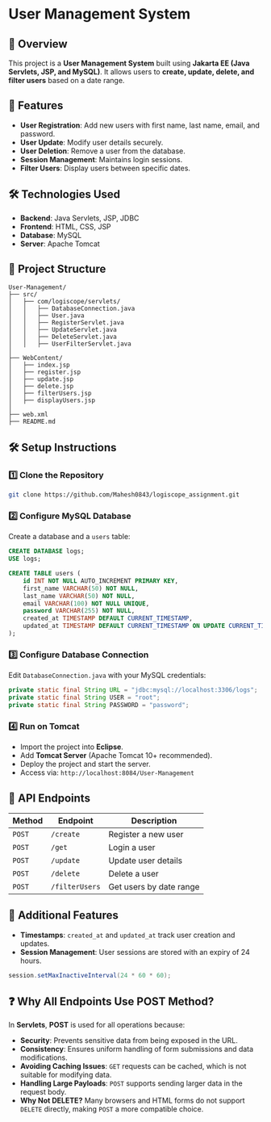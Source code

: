 # User Management System

## 📌 Overview
This project is a **User Management System** built using **Jakarta EE (Java Servlets, JSP, and MySQL)**. It allows users to **create, update, delete, and filter users** based on a date range.

## 🚀 Features
- **User Registration**: Add new users with first name, last name, email, and password.
- **User Update**: Modify user details securely.
- **User Deletion**: Remove a user from the database.
- **Session Management**: Maintains login sessions.
- **Filter Users**: Display users between specific dates.

## 🛠 Technologies Used
- **Backend**: Java Servlets, JSP, JDBC
- **Frontend**: HTML, CSS, JSP
- **Database**: MySQL
- **Server**: Apache Tomcat

## 📂 Project Structure
```
User-Management/
├── src/
│   ├── com/logiscope/servlets/
│   │   ├── DatabaseConnection.java
│   │   ├── User.java
│   │   ├── RegisterServlet.java
│   │   ├── UpdateServlet.java
│   │   ├── DeleteServlet.java
│   │   ├── UserFilterServlet.java
│
├── WebContent/
│   ├── index.jsp
│   ├── register.jsp
│   ├── update.jsp
│   ├── delete.jsp
│   ├── filterUsers.jsp
│   ├── displayUsers.jsp
│
├── web.xml
├── README.md
```

## 🛠 Setup Instructions
### 1️⃣ Clone the Repository
```sh
git clone https://github.com/Mahesh0843/logiscope_assignment.git
```

### 2️⃣ Configure MySQL Database
Create a database and a `users` table:
```sql
CREATE DATABASE logs;
USE logs;

CREATE TABLE users (
    id INT NOT NULL AUTO_INCREMENT PRIMARY KEY,
    first_name VARCHAR(50) NOT NULL,
    last_name VARCHAR(50) NOT NULL,
    email VARCHAR(100) NOT NULL UNIQUE,
    password VARCHAR(255) NOT NULL,
    created_at TIMESTAMP DEFAULT CURRENT_TIMESTAMP,
    updated_at TIMESTAMP DEFAULT CURRENT_TIMESTAMP ON UPDATE CURRENT_TIMESTAMP
);
```

### 3️⃣ Configure Database Connection
Edit `DatabaseConnection.java` with your MySQL credentials:
```java
private static final String URL = "jdbc:mysql://localhost:3306/logs";
private static final String USER = "root";
private static final String PASSWORD = "password";
```

### 4️⃣ Run on Tomcat
- Import the project into **Eclipse**.
- Add **Tomcat Server** (Apache Tomcat 10+ recommended).
- Deploy the project and start the server.
- Access via: `http://localhost:8084/User-Management`

## 📌 API Endpoints
| Method | Endpoint | Description |
|--------|---------|-------------|
| `POST` | `/create` | Register a new user |
| `POST` | `/get` | Login a user |
| `POST` | `/update` | Update user details |
| `POST` | `/delete` | Delete a user |
| `POST` | `/filterUsers` | Get users by date range |

## 📌 Additional Features
- **Timestamps**: `created_at` and `updated_at` track user creation and updates.
- **Session Management**: User sessions are stored with an expiry of 24 hours.
```java
session.setMaxInactiveInterval(24 * 60 * 60);
```

## ❓ Why All Endpoints Use POST Method?
In **Servlets**, **POST** is used for all operations because:
- **Security**: Prevents sensitive data from being exposed in the URL.
- **Consistency**: Ensures uniform handling of form submissions and data modifications.
- **Avoiding Caching Issues**: `GET` requests can be cached, which is not suitable for modifying data.
- **Handling Large Payloads**: `POST` supports sending larger data in the request body.
- **Why Not DELETE?** Many browsers and HTML forms do not support `DELETE` directly, making `POST` a more compatible choice.

